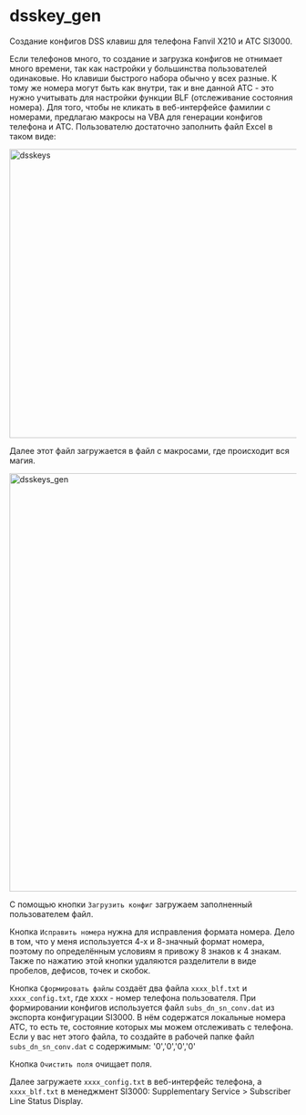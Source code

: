 # dsskey_gen
Создание конфигов DSS клавиш для телефона Fanvil X210 и АТС SI3000.

Если телефонов много, то создание и загрузка конфигов не отнимает много времени, так как настройки у большинства пользователей одинаковые. Но клавиши быстрого набора обычно у всех разные. К тому же номера могут быть как внутри, так и вне данной АТС - это нужно учитывать для настройки функции BLF (отслеживание состояния номера). Для того, чтобы не кликать в веб-интерфейсе фамилии с номерами, предлагаю макросы на VBA для генерации конфигов телефона и АТС.
Пользователю достаточно заполнить файл Excel в таком виде:

<img width="507" alt="dsskeys" src="https://github.com/bora8572/dsskey_gen/assets/127035342/47b11a36-598f-42ad-acb6-a643670e7984">

Далее этот файл загружается в файл с макросами, где происходит вся магия.

<img width="734" alt="dsskeys_gen" src="https://github.com/bora8572/dsskey_gen/assets/127035342/531b164c-9703-4b73-b336-b2cde4b00851">

С помощью кнопки `Загрузить конфиг` загружаем заполненный пользователем файл.

Кнопка `Исправить номера` нужна для исправления формата номера. Дело в том, что у меня используется 4-х и 8-значный формат номера, поэтому по определённым условиям я привожу 8 знаков к 4 знакам. Также по нажатию этой кнопки удаляются разделители в виде пробелов, дефисов, точек и скобок.

Кнопка `Сформировать файлы` создаёт два файла `xxxx_blf.txt` и `xxxx_config.txt`, где xxxx - номер телефона пользователя. При формировании конфигов используется файл `subs_dn_sn_conv.dat` из экспорта конфигурации SI3000. В нём содержатся локальные номера АТС, то есть те, состояние которых мы можем отслеживать с телефона. Если у вас нет этого файла, то создайте в рабочей папке файл `subs_dn_sn_conv.dat` с содержимым:
'0','0','0','0'

Кнопка `Очистить поля` очищает поля.

Далее загружаете `xxxx_config.txt` в веб-интерфейс телефона, а `xxxx_blf.txt` в менеджмент SI3000: Supplementary Service > Subscriber Line Status Display.
